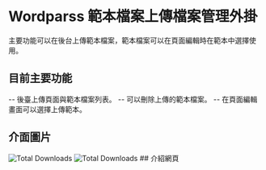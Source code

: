 # Wordparss 範本檔案上傳檔案管理外掛
主要功能可以在後台上傳範本檔案，範本檔案可以在頁面編輯時在範本中選擇使用。

## 目前主要功能
-- 後臺上傳頁面與範本檔案列表。
-- 可以刪除上傳的範本檔案。
-- 在頁面編輯畫面可以選擇上傳範本。

## 介面圖片
<img src="https://dafatime.idv.tw/wp-content/uploads/2025/06/plugin_d01.png" alt="Total Downloads">
<img src="[https://img.shields.io/packagist/dt/laravel/framework](https://dafatime.idv.tw/wp-content/uploads/2025/06/plugin_d01.png)" alt="Total Downloads">
## 介紹網頁
